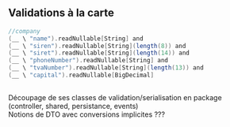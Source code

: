 ## Validations à la carte

```scala
//company
(__ \ "name").readNullable[String] and
(__ \ "siren").readNullable[String](length(8)) and
(__ \ "siret").readNullable[String](length(14)) and
(__ \ "phoneNumber").readNullable[String] and
(__ \ "tvaNumber").readNullable[String](length(13)) and
(__ \ "capital").readNullable[BigDecimal]
  
```

<aside class="notes">
    Découpage de ses classes de validation/serialisation en package (controller, shared, persistance, events)<br/>
    Notions de DTO avec conversions implicites ???
</aside>